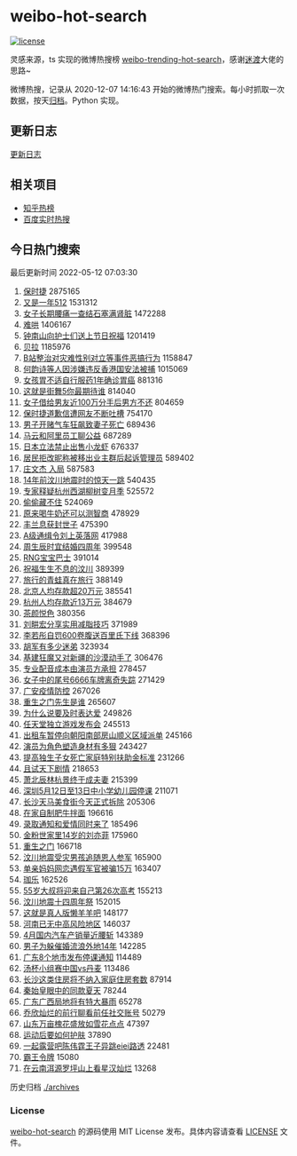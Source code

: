 # weibo-hot-search

[![license](https://img.shields.io/github/license/Arrackisarookie/weibo-hot-search)](https://github.com/Arrackisarookie/weibo-hot-search/blob/master/LICENSE)

灵感来源，ts 实现的微博热搜榜 [weibo-trending-hot-search](https://github.com/justjavac/weibo-trending-hot-search)，感谢[迷渡](https://github.com/justjavac)大佬的思路~

微博热搜，记录从 2020-12-07 14:16:43 开始的微博热门搜索。每小时抓取一次数据，按天[归档](./archives)。Python 实现。

## 更新日志
[更新日志](./UPDATE.md)

## 相关项目
+ [知乎热榜](https://github.com/Arrackisarookie/zhihu-top-search)
+ [百度实时热搜](https://github.com/Arrackisarookie/baidu-hot-search)

## 今日热门搜索

<!-- Rank Begin -->

最后更新时间 2022-05-12 07:03:30

1. [保时捷](https://s.weibo.com/weibo?q=%23%E4%BF%9D%E6%97%B6%E6%8D%B7%23&Refer=top) 2875165
1. [又是一年512](https://s.weibo.com/weibo?q=%23%E5%8F%88%E6%98%AF%E4%B8%80%E5%B9%B4512%23&Refer=top) 1531312
1. [女子长期腰痛一查结石塞满肾脏](https://s.weibo.com/weibo?q=%23%E5%A5%B3%E5%AD%90%E9%95%BF%E6%9C%9F%E8%85%B0%E7%97%9B%E4%B8%80%E6%9F%A5%E7%BB%93%E7%9F%B3%E5%A1%9E%E6%BB%A1%E8%82%BE%E8%84%8F%23&Refer=top) 1472288
1. [难哄](https://s.weibo.com/weibo?q=%E9%9A%BE%E5%93%84&Refer=top) 1406167
1. [钟南山向护士们送上节日祝福](https://s.weibo.com/weibo?q=%23%E9%92%9F%E5%8D%97%E5%B1%B1%E5%90%91%E6%8A%A4%E5%A3%AB%E4%BB%AC%E9%80%81%E4%B8%8A%E8%8A%82%E6%97%A5%E7%A5%9D%E7%A6%8F%23&Refer=top) 1201419
1. [贝拉](https://s.weibo.com/weibo?q=%E8%B4%9D%E6%8B%89&Refer=top) 1185976
1. [B站整治对灾难性别对立等事件恶搞行为](https://s.weibo.com/weibo?q=%23B%E7%AB%99%E6%95%B4%E6%B2%BB%E5%AF%B9%E7%81%BE%E9%9A%BE%E6%80%A7%E5%88%AB%E5%AF%B9%E7%AB%8B%E7%AD%89%E4%BA%8B%E4%BB%B6%E6%81%B6%E6%90%9E%E8%A1%8C%E4%B8%BA%23&Refer=top) 1158847
1. [何韵诗等人因涉嫌违反香港国安法被捕](https://s.weibo.com/weibo?q=%23%E4%BD%95%E9%9F%B5%E8%AF%97%E7%AD%89%E4%BA%BA%E5%9B%A0%E6%B6%89%E5%AB%8C%E8%BF%9D%E5%8F%8D%E9%A6%99%E6%B8%AF%E5%9B%BD%E5%AE%89%E6%B3%95%E8%A2%AB%E6%8D%95%23&Refer=top) 1015069
1. [女孩胃不适自行服药1年确诊胃癌](https://s.weibo.com/weibo?q=%23%E5%A5%B3%E5%AD%A9%E8%83%83%E4%B8%8D%E9%80%82%E8%87%AA%E8%A1%8C%E6%9C%8D%E8%8D%AF1%E5%B9%B4%E7%A1%AE%E8%AF%8A%E8%83%83%E7%99%8C%23&Refer=top) 881316
1. [这就是街舞5你最期待谁](https://s.weibo.com/weibo?q=%23%E8%BF%99%E5%B0%B1%E6%98%AF%E8%A1%97%E8%88%9E5%E4%BD%A0%E6%9C%80%E6%9C%9F%E5%BE%85%E8%B0%81%23&Refer=top) 814040
1. [女子借给男友近100万分手后男方不还](https://s.weibo.com/weibo?q=%23%E5%A5%B3%E5%AD%90%E5%80%9F%E7%BB%99%E7%94%B7%E5%8F%8B%E8%BF%91100%E4%B8%87%E5%88%86%E6%89%8B%E5%90%8E%E7%94%B7%E6%96%B9%E4%B8%8D%E8%BF%98%23&Refer=top) 804659
1. [保时捷道歉信遭网友不断吐槽](https://s.weibo.com/weibo?q=%23%E4%BF%9D%E6%97%B6%E6%8D%B7%E9%81%93%E6%AD%89%E4%BF%A1%E9%81%AD%E7%BD%91%E5%8F%8B%E4%B8%8D%E6%96%AD%E5%90%90%E6%A7%BD%23&Refer=top) 754170
1. [男子开赌气车狂飙致妻子死亡](https://s.weibo.com/weibo?q=%23%E7%94%B7%E5%AD%90%E5%BC%80%E8%B5%8C%E6%B0%94%E8%BD%A6%E7%8B%82%E9%A3%99%E8%87%B4%E5%A6%BB%E5%AD%90%E6%AD%BB%E4%BA%A1%23&Refer=top) 689436
1. [马云和阿里员工聊公益](https://s.weibo.com/weibo?q=%23%E9%A9%AC%E4%BA%91%E5%92%8C%E9%98%BF%E9%87%8C%E5%91%98%E5%B7%A5%E8%81%8A%E5%85%AC%E7%9B%8A%23&Refer=top) 687289
1. [日本立法禁止出售小龙虾](https://s.weibo.com/weibo?q=%23%E6%97%A5%E6%9C%AC%E7%AB%8B%E6%B3%95%E7%A6%81%E6%AD%A2%E5%87%BA%E5%94%AE%E5%B0%8F%E9%BE%99%E8%99%BE%23&Refer=top) 676337
1. [居民拒改昵称被移出业主群后起诉管理员](https://s.weibo.com/weibo?q=%23%E5%B1%85%E6%B0%91%E6%8B%92%E6%94%B9%E6%98%B5%E7%A7%B0%E8%A2%AB%E7%A7%BB%E5%87%BA%E4%B8%9A%E4%B8%BB%E7%BE%A4%E5%90%8E%E8%B5%B7%E8%AF%89%E7%AE%A1%E7%90%86%E5%91%98%23&Refer=top) 589402
1. [庄文杰 入局](https://s.weibo.com/weibo?q=%E5%BA%84%E6%96%87%E6%9D%B0%20%E5%85%A5%E5%B1%80&Refer=top) 587583
1. [14年前汶川地震时的惊天一跳](https://s.weibo.com/weibo?q=%2314%E5%B9%B4%E5%89%8D%E6%B1%B6%E5%B7%9D%E5%9C%B0%E9%9C%87%E6%97%B6%E7%9A%84%E6%83%8A%E5%A4%A9%E4%B8%80%E8%B7%B3%23&Refer=top) 540435
1. [专家释疑杭州西湖柳树变月季](https://s.weibo.com/weibo?q=%23%E4%B8%93%E5%AE%B6%E9%87%8A%E7%96%91%E6%9D%AD%E5%B7%9E%E8%A5%BF%E6%B9%96%E6%9F%B3%E6%A0%91%E5%8F%98%E6%9C%88%E5%AD%A3%23&Refer=top) 525572
1. [偷偷藏不住](https://s.weibo.com/weibo?q=%E5%81%B7%E5%81%B7%E8%97%8F%E4%B8%8D%E4%BD%8F&Refer=top) 524069
1. [原来喝牛奶还可以测智商](https://s.weibo.com/weibo?q=%23%E5%8E%9F%E6%9D%A5%E5%96%9D%E7%89%9B%E5%A5%B6%E8%BF%98%E5%8F%AF%E4%BB%A5%E6%B5%8B%E6%99%BA%E5%95%86%23&Refer=top) 478929
1. [丰兰息获封世子](https://s.weibo.com/weibo?q=%23%E4%B8%B0%E5%85%B0%E6%81%AF%E8%8E%B7%E5%B0%81%E4%B8%96%E5%AD%90%23&Refer=top) 475390
1. [A级通缉令刘上英落网](https://s.weibo.com/weibo?q=%23A%E7%BA%A7%E9%80%9A%E7%BC%89%E4%BB%A4%E5%88%98%E4%B8%8A%E8%8B%B1%E8%90%BD%E7%BD%91%23&Refer=top) 417988
1. [周生辰时宜结婚四周年](https://s.weibo.com/weibo?q=%23%E5%91%A8%E7%94%9F%E8%BE%B0%E6%97%B6%E5%AE%9C%E7%BB%93%E5%A9%9A%E5%9B%9B%E5%91%A8%E5%B9%B4%23&Refer=top) 399548
1. [RNG宝宝巴士](https://s.weibo.com/weibo?q=%23RNG%E5%AE%9D%E5%AE%9D%E5%B7%B4%E5%A3%AB%23&Refer=top) 391014
1. [祝福生生不息的汶川](https://s.weibo.com/weibo?q=%23%E7%A5%9D%E7%A6%8F%E7%94%9F%E7%94%9F%E4%B8%8D%E6%81%AF%E7%9A%84%E6%B1%B6%E5%B7%9D%23&Refer=top) 389399
1. [旅行的青蛙真在旅行](https://s.weibo.com/weibo?q=%23%E6%97%85%E8%A1%8C%E7%9A%84%E9%9D%92%E8%9B%99%E7%9C%9F%E5%9C%A8%E6%97%85%E8%A1%8C%23&Refer=top) 388149
1. [北京人均存款超20万元](https://s.weibo.com/weibo?q=%23%E5%8C%97%E4%BA%AC%E4%BA%BA%E5%9D%87%E5%AD%98%E6%AC%BE%E8%B6%8520%E4%B8%87%E5%85%83%23&Refer=top) 385541
1. [杭州人均存款近13万元](https://s.weibo.com/weibo?q=%23%E6%9D%AD%E5%B7%9E%E4%BA%BA%E5%9D%87%E5%AD%98%E6%AC%BE%E8%BF%9113%E4%B8%87%E5%85%83%23&Refer=top) 384679
1. [茶颜悦色](https://s.weibo.com/weibo?q=%23%E8%8C%B6%E9%A2%9C%E6%82%A6%E8%89%B2%23&Refer=top) 380356
1. [刘畊宏分享实用减脂技巧](https://s.weibo.com/weibo?q=%23%E5%88%98%E7%95%8A%E5%AE%8F%E5%88%86%E4%BA%AB%E5%AE%9E%E7%94%A8%E5%87%8F%E8%84%82%E6%8A%80%E5%B7%A7%23&Refer=top) 371989
1. [李若彤自罚600卷腹送百里氏下线](https://s.weibo.com/weibo?q=%23%E6%9D%8E%E8%8B%A5%E5%BD%A4%E8%87%AA%E7%BD%9A600%E5%8D%B7%E8%85%B9%E9%80%81%E7%99%BE%E9%87%8C%E6%B0%8F%E4%B8%8B%E7%BA%BF%23&Refer=top) 368396
1. [胡军有多少迷弟](https://s.weibo.com/weibo?q=%23%E8%83%A1%E5%86%9B%E6%9C%89%E5%A4%9A%E5%B0%91%E8%BF%B7%E5%BC%9F%23&Refer=top) 323934
1. [基建狂魔又对新疆的沙漠动手了](https://s.weibo.com/weibo?q=%23%E5%9F%BA%E5%BB%BA%E7%8B%82%E9%AD%94%E5%8F%88%E5%AF%B9%E6%96%B0%E7%96%86%E7%9A%84%E6%B2%99%E6%BC%A0%E5%8A%A8%E6%89%8B%E4%BA%86%23&Refer=top) 306476
1. [专业配音成本由演员方承担](https://s.weibo.com/weibo?q=%23%E4%B8%93%E4%B8%9A%E9%85%8D%E9%9F%B3%E6%88%90%E6%9C%AC%E7%94%B1%E6%BC%94%E5%91%98%E6%96%B9%E6%89%BF%E6%8B%85%23&Refer=top) 278457
1. [女子中的尾号6666车牌离奇失踪](https://s.weibo.com/weibo?q=%23%E5%A5%B3%E5%AD%90%E4%B8%AD%E7%9A%84%E5%B0%BE%E5%8F%B76666%E8%BD%A6%E7%89%8C%E7%A6%BB%E5%A5%87%E5%A4%B1%E8%B8%AA%23&Refer=top) 271429
1. [广安疫情防控](https://s.weibo.com/weibo?q=%E5%B9%BF%E5%AE%89%E7%96%AB%E6%83%85%E9%98%B2%E6%8E%A7&Refer=top) 267026
1. [重生之门先生是谁](https://s.weibo.com/weibo?q=%23%E9%87%8D%E7%94%9F%E4%B9%8B%E9%97%A8%E5%85%88%E7%94%9F%E6%98%AF%E8%B0%81%23&Refer=top) 265607
1. [为什么说要及时表达爱](https://s.weibo.com/weibo?q=%23%E4%B8%BA%E4%BB%80%E4%B9%88%E8%AF%B4%E8%A6%81%E5%8F%8A%E6%97%B6%E8%A1%A8%E8%BE%BE%E7%88%B1%23&Refer=top) 249826
1. [任天堂独立游戏发布会](https://s.weibo.com/weibo?q=%23%E4%BB%BB%E5%A4%A9%E5%A0%82%E7%8B%AC%E7%AB%8B%E6%B8%B8%E6%88%8F%E5%8F%91%E5%B8%83%E4%BC%9A%23&Refer=top) 245513
1. [出租车暂停向朝阳南部房山顺义区域派单](https://s.weibo.com/weibo?q=%23%E5%87%BA%E7%A7%9F%E8%BD%A6%E6%9A%82%E5%81%9C%E5%90%91%E6%9C%9D%E9%98%B3%E5%8D%97%E9%83%A8%E6%88%BF%E5%B1%B1%E9%A1%BA%E4%B9%89%E5%8C%BA%E5%9F%9F%E6%B4%BE%E5%8D%95%23&Refer=top) 245166
1. [演员为角色塑造身材有多狠](https://s.weibo.com/weibo?q=%23%E6%BC%94%E5%91%98%E4%B8%BA%E8%A7%92%E8%89%B2%E5%A1%91%E9%80%A0%E8%BA%AB%E6%9D%90%E6%9C%89%E5%A4%9A%E7%8B%A0%23&Refer=top) 243427
1. [提高独生子女死亡家庭特别扶助金标准](https://s.weibo.com/weibo?q=%23%E6%8F%90%E9%AB%98%E7%8B%AC%E7%94%9F%E5%AD%90%E5%A5%B3%E6%AD%BB%E4%BA%A1%E5%AE%B6%E5%BA%AD%E7%89%B9%E5%88%AB%E6%89%B6%E5%8A%A9%E9%87%91%E6%A0%87%E5%87%86%23&Refer=top) 231266
1. [且试天下剧情](https://s.weibo.com/weibo?q=%23%E4%B8%94%E8%AF%95%E5%A4%A9%E4%B8%8B%E5%89%A7%E6%83%85%23&Refer=top) 218653
1. [萧北辰林杭景终于成夫妻](https://s.weibo.com/weibo?q=%23%E8%90%A7%E5%8C%97%E8%BE%B0%E6%9E%97%E6%9D%AD%E6%99%AF%E7%BB%88%E4%BA%8E%E6%88%90%E5%A4%AB%E5%A6%BB%23&Refer=top) 215399
1. [深圳5月12日至13日中小学幼儿园停课](https://s.weibo.com/weibo?q=%23%E6%B7%B1%E5%9C%B35%E6%9C%8812%E6%97%A5%E8%87%B313%E6%97%A5%E4%B8%AD%E5%B0%8F%E5%AD%A6%E5%B9%BC%E5%84%BF%E5%9B%AD%E5%81%9C%E8%AF%BE%23&Refer=top) 211071
1. [长沙天马美食街今天正式拆除](https://s.weibo.com/weibo?q=%23%E9%95%BF%E6%B2%99%E5%A4%A9%E9%A9%AC%E7%BE%8E%E9%A3%9F%E8%A1%97%E4%BB%8A%E5%A4%A9%E6%AD%A3%E5%BC%8F%E6%8B%86%E9%99%A4%23&Refer=top) 205306
1. [在家自制肥牛拌面](https://s.weibo.com/weibo?q=%E5%9C%A8%E5%AE%B6%E8%87%AA%E5%88%B6%E8%82%A5%E7%89%9B%E6%8B%8C%E9%9D%A2&Refer=top) 196616
1. [录取通知和爱情同时来了](https://s.weibo.com/weibo?q=%23%E5%BD%95%E5%8F%96%E9%80%9A%E7%9F%A5%E5%92%8C%E7%88%B1%E6%83%85%E5%90%8C%E6%97%B6%E6%9D%A5%E4%BA%86%23&Refer=top) 185496
1. [金粉世家里14岁的刘亦菲](https://s.weibo.com/weibo?q=%23%E9%87%91%E7%B2%89%E4%B8%96%E5%AE%B6%E9%87%8C14%E5%B2%81%E7%9A%84%E5%88%98%E4%BA%A6%E8%8F%B2%23&Refer=top) 175960
1. [重生之门](https://s.weibo.com/weibo?q=%23%E9%87%8D%E7%94%9F%E4%B9%8B%E9%97%A8%23&Refer=top) 166718
1. [汶川地震受灾男孩追随恩人参军](https://s.weibo.com/weibo?q=%23%E6%B1%B6%E5%B7%9D%E5%9C%B0%E9%9C%87%E5%8F%97%E7%81%BE%E7%94%B7%E5%AD%A9%E8%BF%BD%E9%9A%8F%E6%81%A9%E4%BA%BA%E5%8F%82%E5%86%9B%23&Refer=top) 165900
1. [单亲妈妈网恋遇假军官被骗15万](https://s.weibo.com/weibo?q=%23%E5%8D%95%E4%BA%B2%E5%A6%88%E5%A6%88%E7%BD%91%E6%81%8B%E9%81%87%E5%81%87%E5%86%9B%E5%AE%98%E8%A2%AB%E9%AA%9715%E4%B8%87%23&Refer=top) 163407
1. [珈乐](https://s.weibo.com/weibo?q=%E7%8F%88%E4%B9%90&Refer=top) 162526
1. [55岁大叔将迎来自己第26次高考](https://s.weibo.com/weibo?q=%2355%E5%B2%81%E5%A4%A7%E5%8F%94%E5%B0%86%E8%BF%8E%E6%9D%A5%E8%87%AA%E5%B7%B1%E7%AC%AC26%E6%AC%A1%E9%AB%98%E8%80%83%23&Refer=top) 155213
1. [汶川地震十四周年祭](https://s.weibo.com/weibo?q=%E6%B1%B6%E5%B7%9D%E5%9C%B0%E9%9C%87%E5%8D%81%E5%9B%9B%E5%91%A8%E5%B9%B4%E7%A5%AD&Refer=top) 152015
1. [这就是真人版懒羊羊吧](https://s.weibo.com/weibo?q=%23%E8%BF%99%E5%B0%B1%E6%98%AF%E7%9C%9F%E4%BA%BA%E7%89%88%E6%87%92%E7%BE%8A%E7%BE%8A%E5%90%A7%23&Refer=top) 148177
1. [河南已无中高风险地区](https://s.weibo.com/weibo?q=%23%E6%B2%B3%E5%8D%97%E5%B7%B2%E6%97%A0%E4%B8%AD%E9%AB%98%E9%A3%8E%E9%99%A9%E5%9C%B0%E5%8C%BA%23&Refer=top) 146037
1. [4月国内汽车产销量近腰斩](https://s.weibo.com/weibo?q=%234%E6%9C%88%E5%9B%BD%E5%86%85%E6%B1%BD%E8%BD%A6%E4%BA%A7%E9%94%80%E9%87%8F%E8%BF%91%E8%85%B0%E6%96%A9%23&Refer=top) 143389
1. [男子为躲催婚流浪外地14年](https://s.weibo.com/weibo?q=%23%E7%94%B7%E5%AD%90%E4%B8%BA%E8%BA%B2%E5%82%AC%E5%A9%9A%E6%B5%81%E6%B5%AA%E5%A4%96%E5%9C%B014%E5%B9%B4%23&Refer=top) 142285
1. [广东8个地市发布停课通知](https://s.weibo.com/weibo?q=%23%E5%B9%BF%E4%B8%9C8%E4%B8%AA%E5%9C%B0%E5%B8%82%E5%8F%91%E5%B8%83%E5%81%9C%E8%AF%BE%E9%80%9A%E7%9F%A5%23&Refer=top) 114489
1. [汤杯小组赛中国vs丹麦](https://s.weibo.com/weibo?q=%23%E6%B1%A4%E6%9D%AF%E5%B0%8F%E7%BB%84%E8%B5%9B%E4%B8%AD%E5%9B%BDvs%E4%B8%B9%E9%BA%A6%23&Refer=top) 113486
1. [长沙这类住房将不纳入家庭住房套数](https://s.weibo.com/weibo?q=%23%E9%95%BF%E6%B2%99%E8%BF%99%E7%B1%BB%E4%BD%8F%E6%88%BF%E5%B0%86%E4%B8%8D%E7%BA%B3%E5%85%A5%E5%AE%B6%E5%BA%AD%E4%BD%8F%E6%88%BF%E5%A5%97%E6%95%B0%23&Refer=top) 87914
1. [秦始皇眼中的同款夏天](https://s.weibo.com/weibo?q=%23%E7%A7%A6%E5%A7%8B%E7%9A%87%E7%9C%BC%E4%B8%AD%E7%9A%84%E5%90%8C%E6%AC%BE%E5%A4%8F%E5%A4%A9%23&Refer=top) 78244
1. [广东广西局地将有特大暴雨](https://s.weibo.com/weibo?q=%23%E5%B9%BF%E4%B8%9C%E5%B9%BF%E8%A5%BF%E5%B1%80%E5%9C%B0%E5%B0%86%E6%9C%89%E7%89%B9%E5%A4%A7%E6%9A%B4%E9%9B%A8%23&Refer=top) 65278
1. [乔欣灿烂的前行聊看前任社交账号](https://s.weibo.com/weibo?q=%23%E4%B9%94%E6%AC%A3%E7%81%BF%E7%83%82%E7%9A%84%E5%89%8D%E8%A1%8C%E8%81%8A%E7%9C%8B%E5%89%8D%E4%BB%BB%E7%A4%BE%E4%BA%A4%E8%B4%A6%E5%8F%B7%23&Refer=top) 50279
1. [山东万亩槐花盛放如雪花点点](https://s.weibo.com/weibo?q=%23%E5%B1%B1%E4%B8%9C%E4%B8%87%E4%BA%A9%E6%A7%90%E8%8A%B1%E7%9B%9B%E6%94%BE%E5%A6%82%E9%9B%AA%E8%8A%B1%E7%82%B9%E7%82%B9%23&Refer=top) 47397
1. [运动后要如何护肤](https://s.weibo.com/weibo?q=%E8%BF%90%E5%8A%A8%E5%90%8E%E8%A6%81%E5%A6%82%E4%BD%95%E6%8A%A4%E8%82%A4&Refer=top) 37890
1. [一起露营吧陈伟霆王子异跳eiei路透](https://s.weibo.com/weibo?q=%23%E4%B8%80%E8%B5%B7%E9%9C%B2%E8%90%A5%E5%90%A7%E9%99%88%E4%BC%9F%E9%9C%86%E7%8E%8B%E5%AD%90%E5%BC%82%E8%B7%B3eiei%E8%B7%AF%E9%80%8F%23&Refer=top) 22481
1. [霸王令牌](https://s.weibo.com/weibo?q=%E9%9C%B8%E7%8E%8B%E4%BB%A4%E7%89%8C&Refer=top) 15080
1. [在云南洱源罗坪山上看星汉灿烂](https://s.weibo.com/weibo?q=%23%E5%9C%A8%E4%BA%91%E5%8D%97%E6%B4%B1%E6%BA%90%E7%BD%97%E5%9D%AA%E5%B1%B1%E4%B8%8A%E7%9C%8B%E6%98%9F%E6%B1%89%E7%81%BF%E7%83%82%23&Refer=top) 13268
<!-- Rank End -->

历史归档 [./archives](./archives)

### License

[weibo-hot-search](https://github.com/Arrackisarookie/weibo-hot-search) 的源码使用 MIT License 发布。具体内容请查看 [LICENSE](./LICENSE) 文件。
